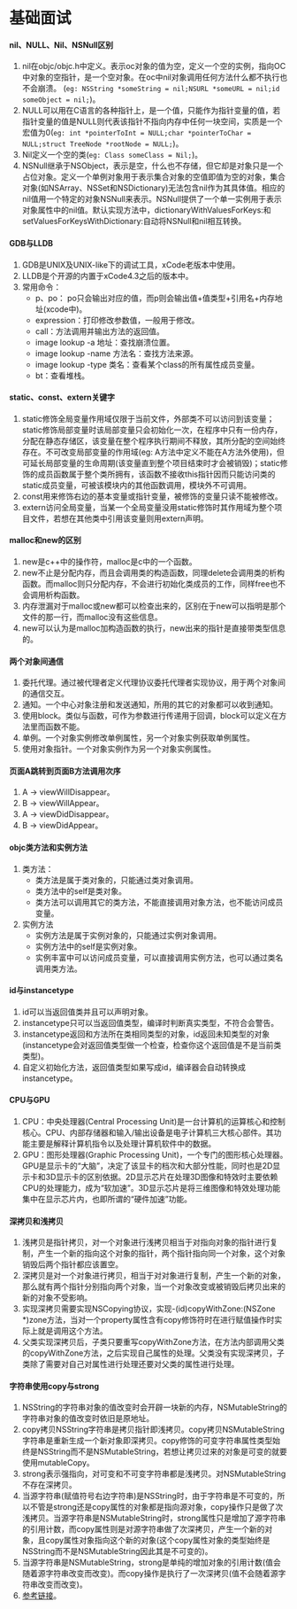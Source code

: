 # 基础面试
####  nil、NULL、Nil、NSNull区别
1. nil在objc/objc.h中定义。表示oc对象的值为空，定义一个空的实例，指向OC中对象的空指针，是一个空对象。在oc中nil对象调用任何方法什么都不执行也不会崩溃。
(`eg: NSString *someString = nil;NSURL *someURL = nil;id someObject = nil;`)。
2. NULL可以用在C语言的各种指针上，是一个值，只能作为指针变量的值，若指针变量的值是NULL则代表该指针不指向内存中任何一块空间，实质是一个宏值为0(`eg: int *pointerToInt = NULL;char *pointerToChar = NULL;struct TreeNode *rootNode = NULL;`)。
3. Nil定义一个空的类(`eg: Class someClass = Nil;`)。
4. NSNull继承于NSObject，表示是空，什么也不存储，但它却是对象只是一个占位对象。定义一个单例对象用于表示集合对象的空值即值为空的对象，集合对象(如NSArray、NSSet和NSDictionary)无法包含nil作为其具体值。相应的nil值用一个特定的对象NSNull来表示。NSNull提供了一个单一实例用于表示对象属性中的nil值。默认实现方法中，dictionaryWithValuesForKeys:和setValuesForKeysWithDictionary:自动将NSNull和nil相互转换。

#### GDB与LLDB
1. GDB是UNIX及UNIX-like下的调试工具，xCode老版本中使用。
2. LLDB是个开源的内置于xCode4.3之后的版本中。
3. 常用命令：
	* p、po： po只会输出对应的值，而p则会输出值+值类型+引用名+内存地址(xcode中)。
	* expression：打印修改参数值，一般用于修改。
	* call：方法调用并输出方法的返回值。
	* image lookup -a 地址：查找崩溃位置。
	* image lookup -name 方法名：查找方法来源。
	* image lookup -type 类名：查看某个class的所有属性成员变量。
	* bt：查看堆栈。

#### static、const、extern关键字
1. static修饰全局变量作用域仅限于当前文件，外部类不可以访问到该变量；static修饰局部变量时该局部变量只会初始化一次，在程序中只有一份内存，分配在静态存储区，该变量在整个程序执行期间不释放，其所分配的空间始终存在。不可改变局部变量的作用域(eg: A方法中定义不能在A方法外使用)，但可延长局部变量的生命周期(该变量直到整个项目结束时才会被销毁)；static修饰的成员函数属于整个类所拥有，该函数不接收this指针因而只能访问类的static成员变量，可被该模块内的其他函数调用，模块外不可调用。
2. const用来修饰右边的基本变量或指针变量，被修饰的变量只读不能被修改。
3. extern访问全局变量，当某一个全局变量没用static修饰时其作用域为整个项目文件，若想在其他类中引用该变量则用extern声明。

#### malloc和new的区别
1. new是c++中的操作符，malloc是c中的一个函数。
2. new不止是分配内存，而且会调用类的构造函数，同理delete会调用类的析构函数。而malloc则只分配内存，不会进行初始化类成员的工作，同样free也不会调用析构函数。
3. 内存泄漏对于malloc或new都可以检查出来的，区别在于new可以指明是那个文件的那一行，而malloc没有这些信息。
4. new可以认为是malloc加构造函数的执行，new出来的指针是直接带类型信息的。

#### 两个对象间通信
1. 委托代理。通过被代理者定义代理协议委托代理者实现协议，用于两个对象间的通信交互。
2. 通知。一个中心对象注册和发送通知，所用的其它的对象都可以收到通知。
3. 使用block。类似与函数，可作为参数进行传递用于回调，block可以定义在方法里而函数不能。
4. 单例。一个对象实例修改单例属性，另一个对象实例获取单例属性。
5. 使用对象指针。一个对象实例作为另一个对象实例属性。

#### 页面A跳转到页面B方法调用次序
1. A -> viewWillDisappear。
2. B -> viewWillAppear。
3. A -> viewDidDisappear。
4. B -> viewDidAppear。

#### objc类方法和实例方法
1. 类方法：
	* 类方法是属于类对象的，只能通过类对象调用。
	* 类方法中的self是类对象。
	* 类方法可以调用其它的类方法，不能直接调用对象方法，也不能访问成员变量。
2. 实例方法
	* 实例方法是属于实例对象的，只能通过实例对象调用。 
	* 实例方法中的self是实例对象。
	* 实例丰富中可以访问成员变量，可以直接调用实例方法，也可以通过类名调用类方法。 

#### id与instancetype
1. id可以当返回值类并且可以声明对象。
2. instancetype只可以当返回值类型，编译时判断真实类型，不符合会警告。
3. instancetype返回和方法所在类相同类型的对象，id返回未知类型的对象(instancetype会对返回值类型做一个检查，检查你这个返回值是不是当前类类型)。
4. 自定义初始化方法，返回值类型如果写成id，编译器会自动转换成instancetype。

#### CPU与GPU
1. CPU：中央处理器(Central Processing Unit)是一台计算机的运算核心和控制核心。CPU、内部存储器和输入/输出设备是电子计算机三大核心部件。其功能主要是解释计算机指令以及处理计算机软件中的数据。
2. GPU：图形处理器(Graphic Processing Unit)，一个专门的图形核心处理器。GPU是显示卡的“大脑”，决定了该显卡的档次和大部分性能，同时也是2D显示卡和3D显示卡的区别依据。2D显示芯片在处理3D图像和特效时主要依赖CPU的处理能力，成为“软加速”。3D显示芯片是将三维图像和特效处理功能集中在显示芯片内，也即所谓的“硬件加速”功能。

#### 深拷贝和浅拷贝
1. 浅拷贝是指针拷贝，对一个对象进行浅拷贝相当于对指向对象的指针进行复制，产生一个新的指向这个对象的指针，两个指针指向同一个对象，这个对象销毁后两个指针都应该置空。
2. 深拷贝是对一个对象进行拷贝，相当于对对象进行复制，产生一个新的对象，那么就有两个指针分别指向两个对象，当一个对象改变或被销毁后拷贝出来的新的对象不受影响。
3. 实现深拷贝需要实现NSCopying协议，实现-(id)copyWithZone:(NSZone *)zone方法，当对一个property属性含有copy修饰符时在进行赋值操作时实际上就是调用这个方法。
4. 父类实现深拷贝后，子类只要重写copyWithZone方法，在方法内部调用父类的copyWithZone方法，之后实现自己属性的处理。父类没有实现深拷贝，子类除了需要对自己对属性进行处理还要对父类的属性进行处理。

#### 字符串使用copy与strong
1. NSString的字符串对象的值改变时会开辟一块新的内存，NSMutableString的字符串对象的值改变时依旧是原地址。
2. copy拷贝NSString字符串是拷贝指针即浅拷贝。copy拷贝NSMutableString字符串是重新生成一个新对象即深拷贝。copy修饰的可变字符串属性类型始终是NSString而不是NSMutableString，若想让拷贝过来的对象是可变的就要使用mutableCopy。
3. strong表示强指向，对可变和不可变字符串都是浅拷贝。对NSMutableString不存在深拷贝。
4. 当源字符串(赋值符号右边字符串)是NSString时，由于字符串是不可变的，所以不管是strong还是copy属性的对象都是指向源对象，copy操作只是做了次浅拷贝。当源字符串是NSMutableString时，strong属性只是增加了源字符串的引用计数，而copy属性则是对源字符串做了次深拷贝，产生一个新的对象，且copy属性对象指向这个新的对象(这个copy属性对象的类型始终是NSString而不是NSMutableString因此其是不可变的)。
5. 当源字符串是NSMutableString，strong是单纯的增加对象的引用计数(值会随着源字符串改变而改变)。而copy操作是执行了一次深拷贝(值不会随着源字符串改变而改变)。
6. [参考链接](https://www.jianshu.com/p/5584993b5e0f)。





